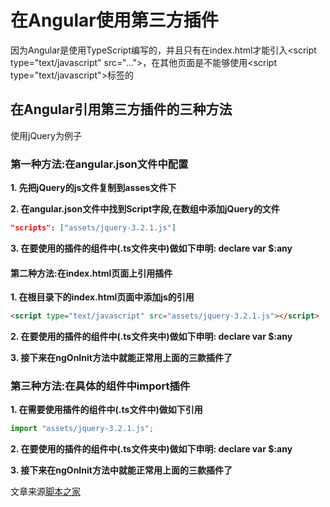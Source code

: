 # 在Angular使用第三方插件

因为Angular是使用TypeScript编写的，并且只有在index.html才能引入\<script type="text/javascript" src="..."></script>，在其他页面是不能够使用\<script type="text/javascript"></script>标签的

## 在Angular引用第三方插件的三种方法

使用jQuery为例子

### 第一种方法:在angular.json文件中配置

**1. 先把jQuery的js文件复制到asses文件下**

**2. 在angular.json文件中找到Script字段,在数组中添加jQuery的文件**

```json
"scripts": ["assets/jquery-3.2.1.js"]
```

**3. 在要使用的插件的组件中(.ts文件夹中)做如下申明: declare var $:any**

#### 第二种方法:在index.html页面上引用插件

**1. 在根目录下的index.html页面中添加js的引用**

```html
<script type="text/javascript" src="assets/jquery-3.2.1.js"></script>
```

**2. 在要使用的插件的组件中(.ts文件夹中)做如下申明: declare var $:any**

**3. 接下来在ngOnInit方法中就能正常用上面的三款插件了**

### 第三种方法:在具体的组件中import插件

**1. 在需要使用插件的组件中(.ts文件中)做如下引用**

```typescript
import "assets/jquery-3.2.1.js"; 
```

**2. 在要使用的插件的组件中(.ts文件夹中)做如下申明: declare var $:any**

**3. 接下来在ngOnInit方法中就能正常用上面的三款插件了**

文章来源[脚本之家](https://www.jb51.net/article/135528.htm)